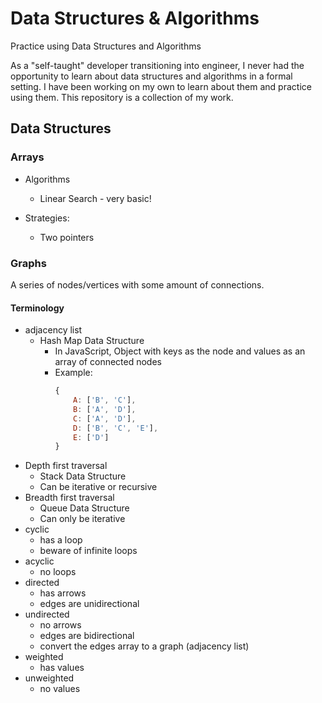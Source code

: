 # Data Structures & Algorithms
Practice using Data Structures and Algorithms

As a "self-taught" developer transitioning into engineer, I never had the opportunity to learn about data structures and algorithms in a formal setting. I have been working on my own to learn about them and practice using them. This repository is a collection of my work.

## Data Structures

### Arrays

- Algorithms
    - Linear Search - very basic!

- Strategies:
    - Two pointers

### Graphs
A series of nodes/vertices with some amount of connections.

#### Terminology
- adjacency list
    - Hash Map Data Structure
        - In JavaScript, Object with keys as the node and values as an array of connected nodes
        - Example:
            ```js
            {
                A: ['B', 'C'],
                B: ['A', 'D'],
                C: ['A', 'D'],
                D: ['B', 'C', 'E'],
                E: ['D']
            }
            ```
- Depth first traversal
    - Stack Data Structure
    - Can be iterative or recursive
- Breadth first traversal
    - Queue Data Structure
    - Can only be iterative
- cyclic
    - has a loop
    - beware of infinite loops
- acyclic
    - no loops
- directed
    - has arrows
    - edges are unidirectional
- undirected
    - no arrows
    - edges are bidirectional
    - convert the edges array to a graph (adjacency list)
- weighted
    - has values
- unweighted
    - no values